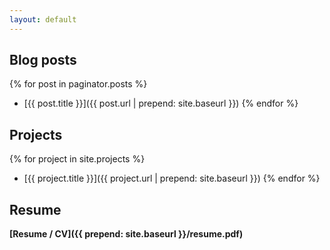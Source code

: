 ```yaml
---
layout: default
---
```



## Blog posts

{% for post in paginator.posts %}
* [{{ post.title }}]({{ post.url | prepend: site.baseurl }})
{% endfor %}


## Projects

{% for project in site.projects %}
* [{{ project.title }}]({{ project.url | prepend: site.baseurl }})
{% endfor %}


## Resume

**[Resume / CV]({{ prepend: site.baseurl }}/resume.pdf)**

